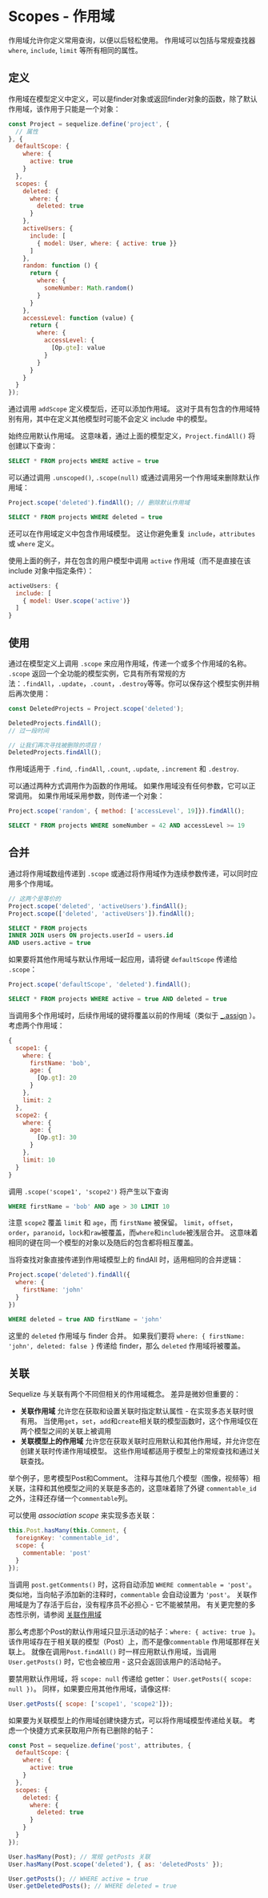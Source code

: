 # Scopes - 作用域

作用域允许你定义常用查询，以便以后轻松使用。 作用域可以包括与常规查找器 `where`, `include`, `limit` 等所有相同的属性。

## 定义

作用域在模型定义中定义，可以是finder对象或返回finder对象的函数，除了默认作用域，该作用于只能是一个对象：

```js
const Project = sequelize.define('project', {
  // 属性
}, {
  defaultScope: {
    where: {
      active: true
    }
  },
  scopes: {
    deleted: {
      where: {
        deleted: true
      }
    },
    activeUsers: {
      include: [
        { model: User, where: { active: true }}
      ]
    },
    random: function () {
      return {
        where: {
          someNumber: Math.random()
        }
      }
    },
    accessLevel: function (value) {
      return {
        where: {
          accessLevel: {
            [Op.gte]: value
          }
        }
      }
    }
  }
});
```

通过调用 `addScope` 定义模型后，还可以添加作用域。 这对于具有包含的作用域特别有用，其中在定义其他模型时可能不会定义 include 中的模型。

始终应用默认作用域。 这意味着，通过上面的模型定义，`Project.findAll()` 将创建以下查询：

```sql
SELECT * FROM projects WHERE active = true
```

可以通过调用 `.unscoped()`, `.scope(null)` 或通过调用另一个作用域来删除默认作用域：

```js
Project.scope('deleted').findAll(); // 删除默认作用域
```
```sql
SELECT * FROM projects WHERE deleted = true
```

还可以在作用域定义中包含作用域模型。 这让你避免重复 `include`，`attributes` 或 `where` 定义。

使用上面的例子，并在包含的用户模型中调用 `active` 作用域（而不是直接在该 include 对象中指定条件）：

```js
activeUsers: {
  include: [
    { model: User.scope('active')}
  ]
}
```

## 使用

通过在模型定义上调用 `.scope` 来应用作用域，传递一个或多个作用域的名称。 `.scope` 返回一个全功能的模型实例，它具有所有常规的方法：`.findAll`，`.update`，`.count`，`.destroy`等等。你可以保存这个模型实例并稍后再次使用：

```js
const DeletedProjects = Project.scope('deleted');

DeletedProjects.findAll();
// 过一段时间

// 让我们再次寻找被删除的项目！
DeletedProjects.findAll();
```

作用域适用于  `.find`, `.findAll`, `.count`, `.update`, `.increment` 和 `.destroy`.

可以通过两种方式调用作为函数的作用域。 如果作用域没有任何参数，它可以正常调用。 如果作用域采用参数，则传递一个对象：

```js
Project.scope('random', { method: ['accessLevel', 19]}).findAll();
```

```sql
SELECT * FROM projects WHERE someNumber = 42 AND accessLevel >= 19
```

## 合并

通过将作用域数组传递到 `.scope` 或通过将作用域作为连续参数传递，可以同时应用多个作用域。

```js
// 这两个是等价的
Project.scope('deleted', 'activeUsers').findAll();
Project.scope(['deleted', 'activeUsers']).findAll();
```

```sql
SELECT * FROM projects
INNER JOIN users ON projects.userId = users.id
AND users.active = true
```

如果要将其他作用域与默认作用域一起应用，请将键 `defaultScope` 传递给 `.scope`：

```js
Project.scope('defaultScope', 'deleted').findAll();
```

```sql
SELECT * FROM projects WHERE active = true AND deleted = true
```

当调用多个作用域时，后续作用域的键将覆盖以前的作用域（类似于  [_.assign](https://lodash.com/docs#assign) ）。 考虑两个作用域：

```js
{
  scope1: {
    where: {
      firstName: 'bob',
      age: {
        [Op.gt]: 20
      }
    },
    limit: 2
  },
  scope2: {
    where: {
      age: {
        [Op.gt]: 30
      }
    },
    limit: 10
  }
}
```

调用  `.scope('scope1', 'scope2')` 将产生以下查询

```sql
WHERE firstName = 'bob' AND age > 30 LIMIT 10
```

注意 `scope2` 覆盖 `limit` 和 `age`，而 `firstName` 被保留。 `limit`，`offset`，`order`，`paranoid`，`lock`和`raw`被覆盖，而`where`和`include`被浅层合并。 这意味着相同的键在同一个模型的对象以及随后的包含都将相互覆盖。

当将查找对象直接传递到作用域模型上的 findAll 时，适用相同的合并逻辑：

```js
Project.scope('deleted').findAll({
  where: {
    firstName: 'john'
  }
})
```

```sql
WHERE deleted = true AND firstName = 'john'
```

这里的 `deleted` 作用域与 finder 合并。 如果我们要将 `where: { firstName: 'john', deleted: false }`  传递给 finder，那么 `deleted` 作用域将被覆盖。

## 关联

Sequelize 与关联有两个不同但相关的作用域概念。 差异是微妙但重要的：

* **关联作用域**  允许您在获取和设置关联时指定默认属性 - 在实现多态关联时很有用。 当使用`get`，`set`，`add`和`create`相关联的模型函数时，这个作用域仅在两个模型之间的关联上被调用
* **关联模型上的作用域** 允许您在获取关联时应用默认和其他作用域，并允许您在创建关联时传递作用域模型。 这些作用域都适用于模型上的常规查找和通过关联查找。

举个例子，思考模型Post和Comment。 注释与其他几个模型（图像，视频等）相关联，注释和其他模型之间的关联是多态的，这意味着除了外键 `commentable_id` 之外，注释还存储一个`commentable`列。

可以使用  _association scope_ 来实现多态关联：

```js
this.Post.hasMany(this.Comment, {
  foreignKey: 'commentable_id',
  scope: {
    commentable: 'post'
  }
});
```

当调用 `post.getComments()` 时，这将自动添加 `WHERE commentable = 'post'`。 类似地，当向帖子添加新的注释时，`commentable` 会自动设置为 `'post'`。 关联作用域是为了存活于后台，没有程序员不必担心 - 它不能被禁用。 有关更完整的多态性示例，请参阅 [关联作用域](/manual/tutorial/associations.html#scopes)

那么考虑那个Post的默认作用域只显示活动的帖子：`where: { active: true }`。 该作用域存在于相关联的模型（Post）上，而不是像`commentable` 作用域那样在关联上。 就像在调用`Post.findAll()` 时一样应用默认作用域，当调用 `User.getPosts()` 时，它也会被应用 - 这只会返回该用户的活动帖子。

要禁用默认作用域，将 `scope: null` 传递给 getter： `User.getPosts({ scope: null })`。 同样，如果要应用其他作用域，请像这样: 

```js
User.getPosts({ scope: ['scope1', 'scope2']});
```

如果要为关联模型上的作用域创建快捷方式，可以将作用域模型传递给关联。 考虑一个快捷方式来获取用户所有已删除的帖子：

```js
const Post = sequelize.define('post', attributes, {
  defaultScope: {
    where: {
      active: true
    }
  },
  scopes: {
    deleted: {
      where: {
        deleted: true
      }
    }
  }
});

User.hasMany(Post); // 常规 getPosts 关联
User.hasMany(Post.scope('deleted'), { as: 'deletedPosts' });

```

```js
User.getPosts(); // WHERE active = true
User.getDeletedPosts(); // WHERE deleted = true
```
